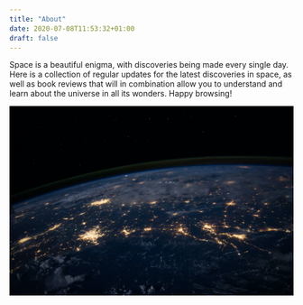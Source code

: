 ```yaml
---
title: "About"
date: 2020-07-08T11:53:32+01:00
draft: false
---
```


Space is a beautiful enigma, with discoveries being made every single day. Here is a collection of regular updates for the latest discoveries in space, as well as book reviews that will in combination allow you to understand and learn about the universe in all its wonders. Happy browsing!


![nasa](nasa.jpg)
